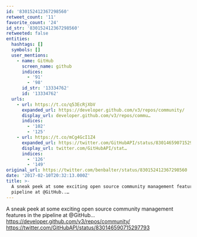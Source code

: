 ```yaml
---
id: '830152412367298560'
retweet_count: '11'
favorite_count: '24'
id_str: '830152412367298560'
retweeted: false
entities:
  hashtags: []
  symbols: []
  user_mentions:
    - name: GitHub
      screen_name: github
      indices:
        - '91'
        - '98'
      id_str: '13334762'
      id: '13334762'
  urls:
    - url: https://t.co/q53EcRjXbV
      expanded_url: https://developer.github.com/v3/repos/community/
      display_url: developer.github.com/v3/repos/commu…
      indices:
        - '102'
        - '125'
    - url: https://t.co/mCg4GcI1Z4
      expanded_url: https://twitter.com/GitHubAPI/status/830146590715297793
      display_url: twitter.com/GitHubAPI/stat…
      indices:
        - '126'
        - '149'
original_url: https://twitter.com/benbalter/status/830152412367298560
date: '2017-02-10T20:32:13.000Z'
title: >-
  A sneak peek at some exciting open source community management features in the
  pipeline at @GitHub..…
---
```


A sneak peek at some exciting open source community management features in the pipeline at @GitHub... https://developer.github.com/v3/repos/community/ https://twitter.com/GitHubAPI/status/830146590715297793